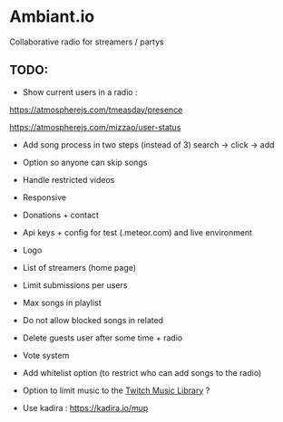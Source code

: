 # Ambiant.io
Collaborative radio for streamers / partys

## TODO:

* Show current users in a radio :

https://atmospherejs.com/tmeasday/presence

https://atmospherejs.com/mizzao/user-status

* Add song process in two steps (instead of 3) search -> click -> add
* Option so anyone can skip songs
* Handle restricted videos
* Responsive
* Donations + contact
* Api keys + config for test (.meteor.com) and live environment
* Logo
* List of streamers (home page)
* Limit submissions per users
* Max songs in playlist
* Do not allow blocked songs in related

* Delete guests user after some time + radio

* Vote system
* Add whitelist option (to restrict who can add songs to the radio)
* Option to limit music to the [Twitch Music Library](http://music.twitch.tv/) ?
* Use kadira : https://kadira.io/mup
